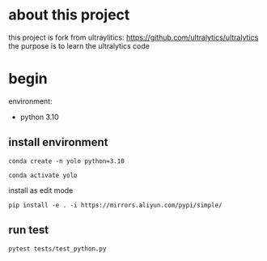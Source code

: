 # about this project

this project is fork from ultraylitics: https://github.com/ultralytics/ultralytics
the purpose is to learn the ultralytics code

# begin

environment:

- python 3.10

## install environment

```
conda create -n yolo python=3.10
```

```
conda activate yolo
```

install as edit mode

```
pip install -e . -i https://mirrors.aliyun.com/pypi/simple/
```

## run test

```
pytest tests/test_python.py
```
